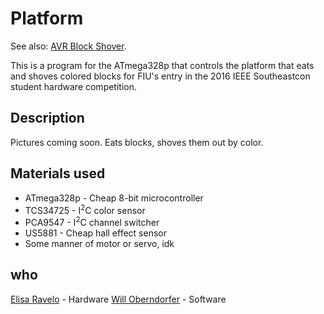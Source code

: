 Platform
========

See also: [AVR Block Shover](https://github.com/ieeefiu/avr_block_shover).

This is a program for the ATmega328p that controls the platform that eats and shoves colored blocks for FIU's entry in the 2016 IEEE Southeastcon student hardware competition.

Description
-----------

Pictures coming soon. Eats blocks, shoves them out by color.

Materials used
--------------

- ATmega328p - Cheap 8-bit microcontroller
- TCS34725 - I<sup>2</sup>C color sensor
- PCA9547 - I<sup>2</sup>C channel switcher
- US5881 - Cheap hall effect sensor
- Some manner of motor or servo, idk

who
---

[Elisa Ravelo](https://github.com/elira0) - Hardware
[Will Oberndorfer](https://github.com/mancxvi) - Software

